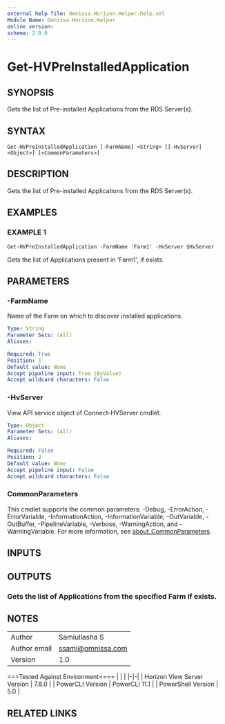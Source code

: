 ```yaml
---
external help file: Omnissa.Horizon.Helper-help.xml
Module Name: Omnissa.Horizon.Helper
online version:
schema: 2.0.0
---
```


# Get-HVPreInstalledApplication

## SYNOPSIS
Gets the list of Pre-installed Applications from the RDS Server(s).

## SYNTAX

```
Get-HVPreInstalledApplication [-FarmName] <String> [[-HvServer] <Object>] [<CommonParameters>]
```

## DESCRIPTION
Gets the list of Pre-installed Applications from the RDS Server(s).

## EXAMPLES

### EXAMPLE 1
```
Get-HVPreInstalledApplication -FarmName 'Farm1' -HvServer $HvServer
```

Gets the list of Applications present in 'Farm1', if exists.

## PARAMETERS

### -FarmName
Name of the Farm on which to discover installed applications.

```yaml
Type: String
Parameter Sets: (All)
Aliases:

Required: True
Position: 1
Default value: None
Accept pipeline input: True (ByValue)
Accept wildcard characters: False
```

### -HvServer
View API service object of Connect-HVServer cmdlet.

```yaml
Type: Object
Parameter Sets: (All)
Aliases:

Required: False
Position: 2
Default value: None
Accept pipeline input: False
Accept wildcard characters: False
```

### CommonParameters
This cmdlet supports the common parameters: -Debug, -ErrorAction, -ErrorVariable, -InformationAction, -InformationVariable, -OutVariable, -OutBuffer, -PipelineVariable, -Verbose, -WarningAction, and -WarningVariable. For more information, see [about_CommonParameters](http://go.microsoft.com/fwlink/?LinkID=113216).

## INPUTS

## OUTPUTS

### Gets the list of Applications from the specified Farm if exists.
## NOTES
| | |
|-|-|
| Author | Samiullasha S |
| Author email | ssami@omnissa.com |
| Version | 1.0 |

===Tested Against Environment====
| | |
|-|-|
| Horizon View Server Version | 7.8.0 |
| PowerCLI Version | PowerCLI 11.1 |
| PowerShell Version | 5.0 |

## RELATED LINKS
